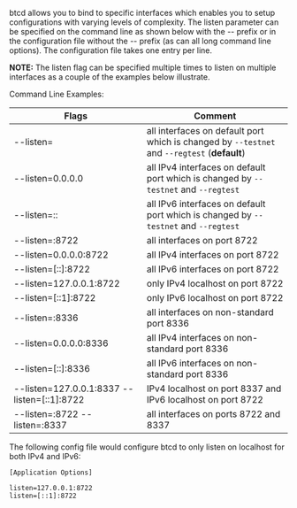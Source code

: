 btcd allows you to bind to specific interfaces which enables you to setup
configurations with varying levels of complexity.  The listen parameter can be
specified on the command line as shown below with the -- prefix or in the
configuration file without the -- prefix (as can all long command line options).
The configuration file takes one entry per line.

**NOTE:** The listen flag can be specified multiple times to listen on multiple
interfaces as a couple of the examples below illustrate.

Command Line Examples:

|Flags|Comment|
|----------|------------|
|--listen=|all interfaces on default port which is changed by `--testnet` and `--regtest` (**default**)|
|--listen=0.0.0.0|all IPv4 interfaces on default port which is changed by `--testnet` and `--regtest`|
|--listen=::|all IPv6 interfaces on default port which is changed by `--testnet` and `--regtest`|
|--listen=:8722|all interfaces on port 8722|
|--listen=0.0.0.0:8722|all IPv4 interfaces on port 8722|
|--listen=[::]:8722|all IPv6 interfaces on port 8722|
|--listen=127.0.0.1:8722|only IPv4 localhost on port 8722|
|--listen=[::1]:8722|only IPv6 localhost on port 8722|
|--listen=:8336|all interfaces on non-standard port 8336|
|--listen=0.0.0.0:8336|all IPv4 interfaces on non-standard port 8336|
|--listen=[::]:8336|all IPv6 interfaces on non-standard port 8336|
|--listen=127.0.0.1:8337 --listen=[::1]:8722|IPv4 localhost on port 8337 and IPv6 localhost on port 8722|
|--listen=:8722 --listen=:8337|all interfaces on ports 8722 and 8337|

The following config file would configure btcd to only listen on localhost for both IPv4 and IPv6:

```text
[Application Options]

listen=127.0.0.1:8722
listen=[::1]:8722
```

